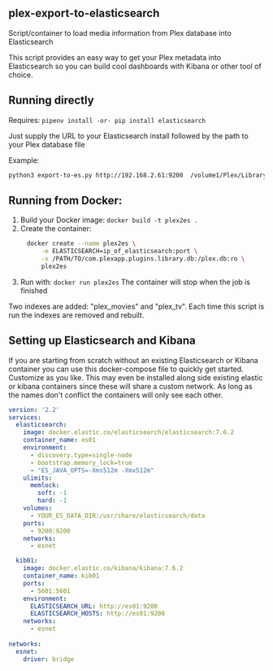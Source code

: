 ## plex-export-to-elasticsearch
Script/container to load media information from Plex database into Elasticsearch

This script provides an easy way to get your Plex metadata into Elasticsearch so you can build
cool dashboards with Kibana or other tool of choice.

## Running directly
 Requires: `pipenv install -or- pip install elasticsearch`
 
 Just supply the URL to your Elasticsearch install followed by the path to your Plex database file

Example:
```bash
python3 export-to-es.py http://192.168.2.61:9200  /volume1/Plex/Library/Application Support/Plex Media Server/Plug-in Support/Databases/com.plexapp.plugins.library.db
```

## Running from Docker:
 1. Build your Docker image: `docker build -t plex2es .`
 2. Create the container:
 ```bash
      docker create --name plex2es \
          -e ELASTICSEARCH=ip_of_elasticsearch:port \
          -v /PATH/TO/com.plexapp.plugins.library.db:/plex.db:ro \
          plex2es
```
 3. Run with: `docker run plex2es`
    The container will stop when the job is finished

 Two indexes are added: "plex_movies" and "plex_tv".  Each time this script is run the indexes are removed and rebuilt.

## Setting up Elasticsearch and Kibana
If you are starting from scratch without an existing Elasticsearch or Kibana container
you can use this docker-compose file to quickly get started. Customize as you like.
This may even be installed along side existing elastic or kibana containers since these
will share a custom network.  As long as the names don't conflict the containers will only see
each other.

```yaml
version: '2.2'
services:
  elasticsearch:
    image: docker.elastic.co/elasticsearch/elasticsearch:7.6.2
    container_name: es01
    environment:
      - discovery.type=single-node
      - bootstrap.memory_lock=true
      - "ES_JAVA_OPTS=-Xms512m -Xmx512m"
    ulimits:
      memlock:
        soft: -1
        hard: -1
    volumes:
      - YOUR_ES_DATA_DIR:/usr/share/elasticsearch/data
    ports:
      - 9200:9200
    networks:
      - esnet

  kib01:
    image: docker.elastic.co/kibana/kibana:7.6.2
    container_name: kib01
    ports:
      - 5601:5601
    environment:
      ELASTICSEARCH_URL: http://es01:9200
      ELASTICSEARCH_HOSTS: http://es01:9200
    networks:
      - esnet
     
networks:
  esnet:
    driver: bridge
```

